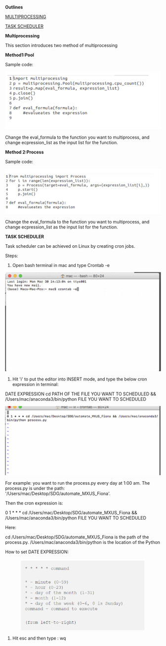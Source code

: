 **Outlines**

[MULTIPROCESSING](#One)

[TASK SCHEDULER](#Two)

**Multiprocessing** <a id="One"> </a>

This section introduces two method of multiprocessing

**Method1:Pool**

Sample code:

<p align="center">
  <img src="https://github.com/globalaiorg/ParallelProcessing-MemoryMgt-TaskScheduler/blob/main/image/Picture26.png">
</p>

Change the eval\_formula to the function you want to multiprocess, and change ecpression\_list as the input list for the function.

**Method 2:Process**

Sample code:

<p align="center">
  <img src="https://github.com/globalaiorg/ParallelProcessing-MemoryMgt-TaskScheduler/blob/main/image/Picture27.png">
</p>

Change the eval\_formula to the function you want to multiprocess, and change ecpression\_list as the input list for the function.

**TASK SCHEDULER** <a id="Two"> </a>

Task scheduler can be achieved on Linux by creating cron jobs.

Steps:

1. Open bash terminal in mac and type Crontab -e

<p align="center">
  <img src="https://github.com/globalaiorg/ParallelProcessing-MemoryMgt-TaskScheduler/blob/main/image/Picture28.png">
</p>

1. Hit &#39;i&#39; to put the editor into INSERT mode, and type the below cron expression in terminal:

DATE EXPRESSION cd PATH OF THE FILE YOU WANT TO SCHEDULED &amp;&amp; /Users/mac/anaconda3/bin/python FILE YOU WANT TO SCHEDULED

<p align="center">
  <img src="https://github.com/globalaiorg/ParallelProcessing-MemoryMgt-TaskScheduler/blob/main/image/Picture29.png">
</p>

For example: you want to run the process.py every day at 1:00 am. The process.py is under the path: &#39;/Users/mac/Desktop/SDG/automate\_MXUS\_Fiona&#39;.

Then the cron expression is:

0 1 \* \* \* cd /Users/mac/Desktop/SDG/automate\_MXUS\_Fiona &amp;&amp; /Users/mac/anaconda3/bin/python FILE YOU WANT TO SCHEDULED

Here:

cd /Users/mac/Desktop/SDG/automate\_MXUS\_Fiona is the path of the process.py. /Users/mac/anaconda3/bin/python is the location of the Python

How to set DATE EXPRESSION:

<p align="center">
  <img src="https://github.com/globalaiorg/ParallelProcessing-MemoryMgt-TaskScheduler/blob/main/image/Picture30.png">
</p>

1. Hit esc and then type : wq
